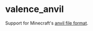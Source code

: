 # valence_anvil

Support for Minecraft's [anvil file format](https://minecraft.fandom.com/wiki/Anvil_file_format).
